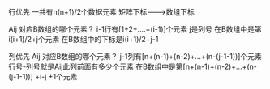 
行优先
一共有n(n+1)/2个数据元素
矩阵下标--->数组下标

Aij 对应B数组的哪个元素？
i-1行有[1+2+....+(i-1)]个元素
j是列号
在B数组中是第i(i+1)/2+j个元素
在B数组中的下标是i(i+1)/2+j-1

列优先
Aij 对应B数组的哪个元素？
j-1列有[n+(n-1)+(n-2)+...+(n-(j-1-1))]个元素
行号-列号就是Aij此列前面有多少个元素
在B数组中是第[n+(n-1)+(n-2)+...+(n-(j-1-1))] +i-j +1个元素